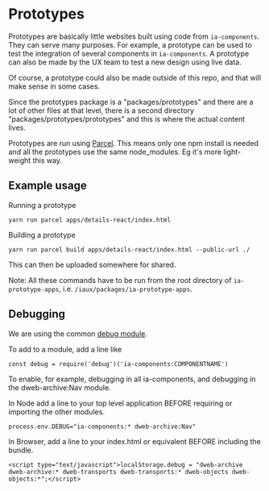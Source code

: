 # Prototypes

Prototypes are basically little websites built using code from `ia-components`. They can serve many purposes. For example, a prototype can be used to test the integration of several components in `ia-components`. A prototype can also be made by the UX team to test a new design using live data.

Of course, a prototype could also be made outside of this repo, and that will make sense in some cases.

Since the prototypes package is a "packages/prototypes" and there are a lot of other files at that level, there is a second directory "packages/prototypes/prototypes" and this is where the actual content lives.

Prototypes are run using [Parcel](https://parceljs.org). This means only one npm install is needed and all the prototypes use the same node_modules. Eg it's more light-weight this way.


## Example usage

Running a prototype

```
yarn run parcel apps/details-react/index.html
```


Building a prototype

```
yarn run parcel build apps/details-react/index.html --public-url ./
```

This can then be uploaded somewhere for shared.

Note: All these commands have to be run from the root directory of `ia-prototype-apps`, i.e. `/iaux/packages/ia-prototype-apps`.

## Debugging
We are using the common [debug module](https://www.npmjs.com/package/debug). 

To add to a module, add a line like 
```
const debug = require('debug')('ia-components:COMPONENTNAME')
```
To enable, for example, debugging in all ia-components, and debugging in the dweb-archive:Nav module.

In Node add a line to your top level application BEFORE requiring or importing the other modules.
```
process.env.DEBUG="ia-components:* dweb-archive:Nav"
```
In Browser, add a line to your index.html or equivalent BEFORE including the bundle.
```
<script type="text/javascript">localStorage.debug = "dweb-archive dweb-archive:* dweb-transports dweb-transports:* dweb-objects dweb-objects:*";</script>
```

